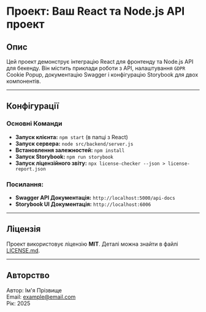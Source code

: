 # Проект: Ваш React та Node.js API проект

## Опис
Цей проект демонструє інтеграцію React для фронтенду та Node.js API для бекенду. Він містить приклади роботи з API, налаштування `GDPR` Cookie Popup, документацію Swagger і конфігурацію Storybook для двох компонентів.

---

## Конфігурації

### Основні Команди
- **Запуск клієнта:** `npm start` (в папці з React)
- **Запуск сервера:** `node src/backend/server.js`
- **Встановлення залежностей:** `npm install`
- **Запуск Storybook:** `npm run storybook`
- **Запуск ліцензійного звіту:** `npx license-checker --json > license-report.json`

### Посилання:
- **Swagger API Документація:** `http://localhost:5000/api-docs`
- **Storybook UI Документація:** `http://localhost:6006`

---

## Ліцензія
Проект використовує ліцензію **MIT**. Деталі можна знайти в файлі [LICENSE.md](./LICENSE.md).

---

## Авторство
Автор: Ім'я Прізвище  
Email: example@email.com  
Рік: 2025